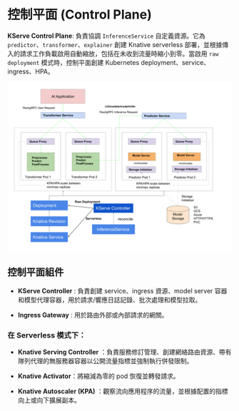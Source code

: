 # 控制平面 (Control Plane)

**KServe Control Plane**: 負責協調 `InferenceService` 自定義資源。它為 `predictor`、`transformer`、`explainer` 創建 Knative serverless 部署，並根據傳入的請求工作負載啟用自動縮放，包括在未收到流量時縮小到零。當啟用 `raw deployment` 模式時，控制平面創建 Kubernetes deployment、service、ingress、HPA。

![](./assets/controlplane.png)

## 控制平面組件

* **KServe Controller** : 負責創建 service、ingress 資源、model server 容器和模型代理容器，用於請求/響應日誌記錄、批次處理和模型拉取。

* **Ingress Gateway** : 用於路由外部或內部請求的網關。

### 在 Serverless 模式下：

- **Knative Serving Controller** ：負責服務修訂管理、創建網絡路由資源、帶有隊列代理的無服務器容器以公開流量指標並強制執行併發限制。

- **Knative Activator**：將縮減為零的 pod 恢復並轉發請求。

- **Knative Autoscaler (KPA)** ：觀察流向應用程序的流量，並根據配置的指標向上或向下擴展副本。